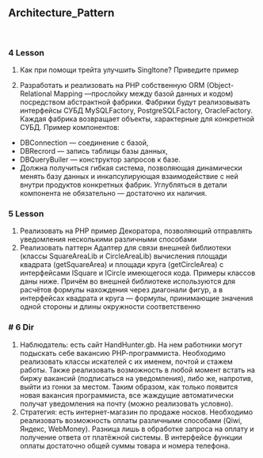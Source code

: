 ## Architecture_Pattern
<br>

### 4 Lesson

1) Как при помощи трейта улучшить Singltone? Приведите пример


2) Разработать и реализовать на PHP собственную ORM (Object-Relational Mapping —прослойку между базой данных и кодом) посредством абстрактной фабрики. Фабрики будут реализовывать интерфейсы СУБД MySQLFactory, PostgreSQLFactory, OracleFactory. Каждая фабрика возвращает объекты, характерные для конкретной СУБД. Пример компонентов: 
* DBConnection — соединение с базой,
* DBRecrord — запись таблицы базы данных,
* DBQueryBuiler — конструктор запросов к базе. 
* Должна получиться гибкая система, позволяющая динамически менять базу данных и инкапсулирующая взаимодействие с ней внутри продуктов конкретных фабрик. Углубляться в детали компонента не обязательно — достаточно их наличия.


### 5 Lesson

1)  Реализовать на PHP пример Декоратора, позволяющий отправлять уведомления несколькими различными способами
2) Реализовать паттерн Адаптер для связи внешней библиотеки (классы SquareAreaLib и CircleAreaLib) вычисления площади квадрата (getSquareArea) и площади круга (getCircleArea) с интерфейсами ISquare и ICircle имеющегося кода. Примеры классов даны ниже. Причём во внешней библиотеке используются для расчётов формулы нахождения через диагонали фигур, а в интерфейсах квадрата и круга — формулы, принимающие значения одной стороны и длины окружности соответственно


### # 6 Dir
1) Наблюдатель: есть сайт HandHunter.gb. На нем работники могут подыскать себе вакансию РНР-программиста. Необходимо реализовать классы искателей с их именем, почтой и стажем работы. Также реализовать возможность в любой момент встать на биржу вакансий (подписаться на уведомления), либо же, напротив, выйти из гонки за местом. Таким образом, как только появится новая вакансия программиста, все жаждущие автоматически получат уведомления на почту (можно реализовать условно).
2) Стратегия: есть интернет-магазин по продаже носков. Необходимо реализовать возможность оплаты различными способами (Qiwi, Яндекс, WebMoney). Разница лишь в обработке запроса на оплату и получение ответа от платёжной системы. В интерфейсе функции оплаты достаточно общей суммы товара и номера телефона.
